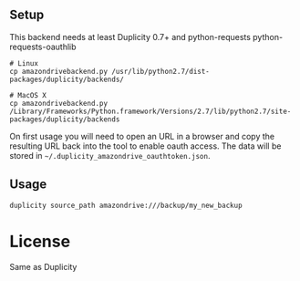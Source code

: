 
## Setup

This backend needs at least Duplicity 0.7+ and python-requests python-requests-oauthlib


```
# Linux
cp amazondrivebackend.py /usr/lib/python2.7/dist-packages/duplicity/backends/

# MacOS X
cp amazondrivebackend.py /Library/Frameworks/Python.framework/Versions/2.7/lib/python2.7/site-packages/duplicity/backends
```

On first usage you will need to open an URL in a browser and copy the resulting URL back into the tool to enable oauth access. The data will be stored in `~/.duplicity_amazondrive_oauthtoken.json`.


## Usage
```
duplicity source_path amazondrive:///backup/my_new_backup
```

# License

Same as Duplicity

